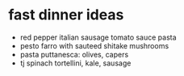 # fast dinner ideas

- red pepper italian sausage tomato sauce pasta
- pesto farro with sauteed shitake mushrooms
- pasta puttanesca: olives, capers
- tj spinach tortellini, kale, sausage
